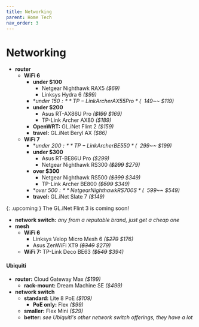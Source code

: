 ```yaml
---
title: Networking
parent: Home Tech
nav_order: 3
---
```

# Networking

- **router** 
	- **WiFi 6** 
		- **under $100**
			- Netgear Nighthawk RAX5 *($69)*
			- Linksys Hydra 6 *($99)*
		- **under $150:** TP-Link Archer AX55 Pro *(~~$149~~ $119)*
		- **under $200**
			- Asus RT-AX86U Pro *(~~$199~~ $169)*
			- TP-Link Archer AX80 *($189)*
		- **OpenWRT:** GL.iNet Flint 2 *($159)*
		- **travel:** GL.iNet Beryl AX *($86)*
	- **WiFi 7** 
		- **under $200:** TP-Link Archer BE550 *(~~$299~~ $199)*
		- **under $300** 
			- Asus RT-BE86U Pro *($299)*
			- Netgear Nighthawk RS300 *(~~$299~~ $279)*
		- **over $300** 
			- Netgear Nighthawk RS500 *(~~$399~~ $349)*
			- TP-Link Archer BE800 *(~~$599~~ $349)*
		- **over $500:** Netgear Nighthawk RS700S *(~~$599~~ $549)*
		- **travel:** GL.iNet Slate 7 *($149)*

{: .upcoming }
The GL.iNet Flint 3 is coming soon!

- **network switch:** *any from a reputable brand, just get a cheap one*
- **mesh**
	- **WiFi 6** 
		- Linksys Velop Micro Mesh 6 *(~~$279~~ $176)*
		- Asus ZenWiFi XT9 *(~~$349~~ $279)*
	- **WiFi 7:** TP-Link Deco BE63 *(~~$549~~ $394)*

#### Ubiquiti

- **router:** Cloud Gateway Max *($199)*
	- **rack-mount:** Dream Machine SE *($499)*
- **network switch** 
	- **standard:** Lite 8 PoE  *($109)*
		- **PoE only:** Flex *($99)*
	- **smaller:** Flex Mini *($29)*
	- **better:** *see Ubiquiti's other network switch offerings, they have a lot*
